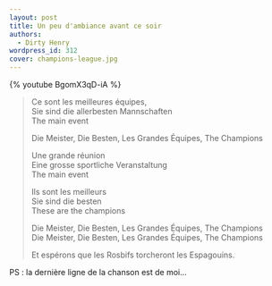 ```yaml
---
layout: post
title: Un peu d'ambiance avant ce soir
authors:
  - Dirty Henry
wordpress_id: 312
cover: champions-league.jpg
---
```


{% youtube BgomX3qD-iA %}

> Ce sont les meilleures équipes,  
> Sie sind die allerbesten Mannschaften  
> The main event
>
> Die Meister, Die Besten, Les Grandes Équipes, The Champions
>
> Une grande réunion  
> Eine grosse sportliche Veranstaltung  
> The main event
>
> Ils sont les meilleurs  
> Sie sind die besten  
> These are the champions
>
> Die Meister, Die Besten, Les Grandes Équipes, The Champions  
> Die Meister, Die Besten, Les Grandes Équipes, The Champions
>
> Et espérons que les Rosbifs torcheront les Espagouins.

PS : la dernière ligne de la chanson est de moi…

